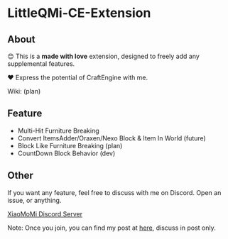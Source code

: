 # LittleQMi-CE-Extension
## About
😊 This is a **made with love** extension, designed to freely add any supplemental features.

❤️ Express the potential of CraftEngine with me.

Wiki: (plan)
## Feature
- Multi-Hit Furniture Breaking
- Convert ItemsAdder/Oraxen/Nexo Block & Item In World (future)
- Block Like Furniture Breaking (plan)
- CountDown Block Behavior (dev)

## Other
If you want any feature, feel free to discuss with me on Discord.
Open an issue, or anything.

[XiaoMoMi Discord Server](https://discord.gg/xiaomomi)

Note: Once you join, you can find my post at [here](https://discord.com/channels/1184188446458257479/1404139458516746371), discuss in post only.
